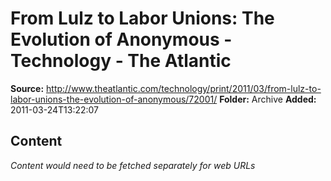 # From Lulz to Labor Unions: The Evolution of Anonymous - Technology - The Atlantic

**Source:** http://www.theatlantic.com/technology/print/2011/03/from-lulz-to-labor-unions-the-evolution-of-anonymous/72001/
**Folder:** Archive
**Added:** 2011-03-24T13:22:07




## Content
*Content would need to be fetched separately for web URLs*
